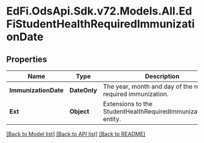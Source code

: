# EdFi.OdsApi.Sdk.v72.Models.All.EdFiStudentHealthRequiredImmunizationDate

## Properties

Name | Type | Description | Notes
------------ | ------------- | ------------- | -------------
**ImmunizationDate** | **DateOnly** | The year, month and day of the related required immunization. | 
**Ext** | **Object** | Extensions to the StudentHealthRequiredImmunizationDate entity. | [optional] 

[[Back to Model list]](../README.md#documentation-for-models) [[Back to API list]](../README.md#documentation-for-api-endpoints) [[Back to README]](../README.md)

